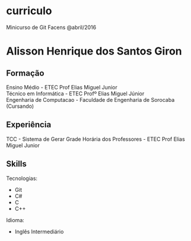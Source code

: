 # curriculo
Minicurso de Git Facens @abril/2016

# Alisson Henrique dos Santos Giron

## Formação

Ensino Médio - ETEC Prof Elias Miguel Junior  
Técnico em Informática - ETEC Profº Elias Miguel Júnior  
Engenharia de Computacao - Faculdade de Engenharia de Sorocaba (Cursando)

## Experiência

TCC - Sistema de Gerar Grade Horária dos Professores - ETEC Prof Elias Miguel Junior

## Skills

Tecnologias:

  - Git
  - C#
  - C
  - C++

Idioma:

  - Inglês Intermediário